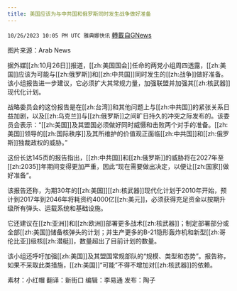 ```yaml
---
title: 美国应该为与中共国和俄罗斯同时发生战争做好准备
---
```

`10/26/2023 10:05 PM UTC 雅典娜快讯` [轉載自GNews](https://gnews.org/articles/1885519)

图片来源：Arab News

据外媒[[zh:10月26日]]报道，[[zh:美国国会]]任命的两党小组周四透露，[[zh:美国]]应该为可能与[[zh:俄罗斯]]和[[zh:中共国]]同时发生的[[zh:战争]]做好准备。该小组报告进一步建议，它必须扩大其常规力量，加强联盟并加强其[[zh:核武器]]现代化计划。

战略委员会的这份报告是在[[zh:台湾]]和其他问题上与[[zh:中共国]]的紧张关系日益加剧，以及[[zh:乌克兰]]与[[zh:俄罗斯]]之间旷日持久的冲突之际发布的。该委员会表示：“[[zh:美国]]及其盟国必须做好同时威慑和击败两个对手的准备。[[zh:美国]]领导的[[zh:国际秩序]]及其所维护的价值观正面临[[zh:中共国]]和[[zh:俄罗斯]]独裁政权的威胁。”

这份长达145页的报告指出，[[zh:中共国]]和[[zh:俄罗斯]]的威胁将在2027年至[[zh:2035]]年期间变得更加严重，因此“现在需要做出决定，以便让[[zh:国家]]做好准备”。

该报告还称，为期30年的[[zh:美国]][[zh:核武器]]现代化计划于2010年开始，预计到2017年到2046年将耗资约4000亿[[zh:美元]]，必须获得充足资金以按期升级所有弹头、运载系统和基础设施。

它还建议在[[zh:亚洲]]和[[zh:欧洲]]部署更多战术[[zh:核武器]]；制定部署部分或全部[[zh:美国]]储备核弹头的计划；并生产更多的B-21隐形轰炸机和新型[[zh:哥伦比亚]]级核[[zh:潜艇]]，数量超出了目前计划的数量。

该小组还呼吁加强[[zh:美国]]及其盟国常规部队的“规模、类型和态势”。报告称，如果不采取此类措施，[[zh:美国]]“可能”不得不增加对[[zh:核武器]]的依赖。

素材：小红帽  翻译：新街口  编辑：李易通  发布：陶子

